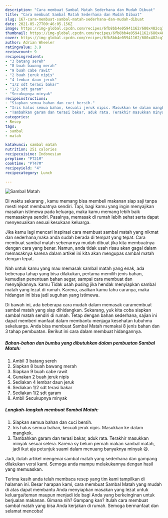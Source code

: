 ```yaml
---
description: "Cara membuat Sambal Matah Sederhana dan Mudah Dibuat"
title: "Cara membuat Sambal Matah Sederhana dan Mudah Dibuat"
slug: 167-cara-membuat-sambal-matah-sederhana-dan-mudah-dibuat
date: 2021-05-27T00:46:05.156Z
image: https://img-global.cpcdn.com/recipes/6fb8bb4e05941162/680x482cq70/sambal-matah-foto-resep-utama.jpg
thumbnail: https://img-global.cpcdn.com/recipes/6fb8bb4e05941162/680x482cq70/sambal-matah-foto-resep-utama.jpg
cover: https://img-global.cpcdn.com/recipes/6fb8bb4e05941162/680x482cq70/sambal-matah-foto-resep-utama.jpg
author: Adrian Wheeler
ratingvalue: 3.9
reviewcount: 9
recipeingredient:
- "3 batang sereh"
- "8 buah bawang merah"
- "9 buah cabe rawit"
- "2 buah jeruk nipis"
- "4 lembar daun jeruk"
- "1/2 sdt terasi bakar"
- "1/2 sdt garam"
- "Secukupnya minyak"
recipeinstructions:
- "Siapkan semua bahan dan cuci bersih."
- "Iris halus semua bahan, kecuali jeruk nipis. Masukkan ke dalam mangkok."
- "Tambahkan garam dan terasi bakar, aduk rata. Terakhir masukkan minyak sesuai selera. Karena sy belum pernah makan sambal matah, jadi ikut aja petunjuk suami dalam menuang banyaknya minyak 😆."
categories:
- Resep
tags:
- sambal
- matah

katakunci: sambal matah 
nutrition: 251 calories
recipecuisine: Indonesian
preptime: "PT21M"
cooktime: "PT47M"
recipeyield: "4"
recipecategory: Lunch

---
```



![Sambal Matah](https://img-global.cpcdn.com/recipes/6fb8bb4e05941162/680x482cq70/sambal-matah-foto-resep-utama.jpg)

Di waktu  sekarang , kamu memang bisa membeli makanan siap saji tanpa mesti repot membuatnya sendiri. Tapi, bagi kamu yang ingin menyajikan masakan istimewa pada keluarga, maka kamu memang lebih baik memasaknya sendiri. Pasalnya, memasak di rumah lebih sehat serta dapat menyesuaikan sesuai kesukaan keluarga.

Jika kamu lagi mencari inspirasi cara membuat sambal matah yang nikmat dan sederhana,maka anda sudah berada di tempat yang tepat. Cara membuat sambal matah  sebenarnya mudah dibuat jika kita membuatnya dengan cara yang benar. Namun, anda tidak usah risau akan gagal dalam memasaknya 
karena dalam artikel ini kita akan mengupas sambal matah dengan tepat.  



Nah untuk kamu yang mau memasak sambal matah yang enak, ada beberapa tahap yang bisa dilakukan, pertama memilih jenis bahan, kemudian penentuan bahan segar, sampai cara membuat dan menyajikannya. kamu Tidak usah pusing jika hendak menyiapkan sambal matah yang lezat di rumah. Karena, asalkan kamu  tahu caranya, maka hidangan ini bisa jadi suguhan yang istimewa.

Di bawah ini, ada beberapa cara mudah dalam memasak caramembuat sambal matah yang siap dihidangkan. Sekarang, yuk kita coba siapkan sambal matah sendiri di rumah. Tetap dengan bahan sederhana, sajian ini dapat memberi manfaat dalam membantu menjaga kesehatan tubuhmu sekeluarga. Anda bisa membuat Sambal Matah memakai 8 jenis bahan dan 3 tahap pembuatan. Berikut ini cara dalam membuat hidangannya.

<!--inarticleads1-->

##### Bahan-bahan dan bumbu yang dibutuhkan dalam pembuatan Sambal Matah:

1. Ambil 3 batang sereh
1. Siapkan 8 buah bawang merah
1. Siapkan 9 buah cabe rawit
1. Gunakan 2 buah jeruk nipis
1. Sediakan 4 lembar daun jeruk
1. Sediakan 1/2 sdt terasi bakar
1. Sediakan 1/2 sdt garam
1. Ambil Secukupnya minyak




<!--inarticleads2-->

##### Langkah-langkah membuat Sambal Matah:

1. Siapkan semua bahan dan cuci bersih.
1. Iris halus semua bahan, kecuali jeruk nipis. Masukkan ke dalam mangkok.
1. Tambahkan garam dan terasi bakar, aduk rata. Terakhir masukkan minyak sesuai selera. Karena sy belum pernah makan sambal matah, jadi ikut aja petunjuk suami dalam menuang banyaknya minyak 😆.




Jadi, itulah artikel mengenai  sambal matah  yang sederhana dan gampang dilakukan versi kami. Semoga anda mampu melakukannya dengan hasil yang memuaskan. 

Terima kasih anda telah membaca resep yang tim kami tampilkan di halaman ini. Besar harapan kami, cara membuat  Sambal Matah yang mudah di atas dapat membantu Anda menyiapkan masakan yang lezat untuk keluarga/teman maupun menjadi ide bagi Anda yang berkeinginan untuk berjualan makanan. Gimana nih? Gampang kan? Itulah cara membuat sambal matah yang bisa Anda kerjakan di rumah. Semoga bermanfaat dan selamat mencoba!

